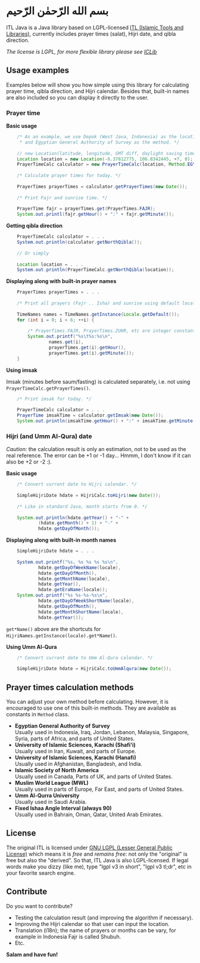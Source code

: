 # بسم الله الرّحمٰن الرّحيم #

ITL Java is a Java library based on LGPL-licensed
[ITL (Islamic Tools and Libraries)](http://projects.arabeyes.org/project.php?proj=ITL),
currently includes prayer times (salat), Hijri date, and qibla direction.

_The license is LGPL, for more flexible library please see [ICLib](https://github.com/fikr4n/iclib-python)_

## Usage examples ##

Examples below will show you how simple using this library for calculating prayer time, qibla
direction, and Hijri calendar. Besides that, built-in names are also included so you can
display it directly to the user.

### Prayer time ###

**Basic usage**

``` java
	/* As an example, we use Depok (West Java, Indonesia) as the location
	 * and Egyptian General Authority of Survey as the method. */
	
	// new Location(latitude, longitude, GMT diff, daylight saving time)
	Location location = new Location(-6.37812775, 106.8342445, +7, 0);
	PrayerTimeCalc calculator = new PrayerTimeCalc(location, Method.EGYPT_SURVEY);
	
	/* Calculate prayer times for today. */
    
	PrayerTimes prayerTimes = calculator.getPrayerTimes(new Date());
	
	/* Print Fajr and sunrise time. */
    
	PrayerTime fajr = prayerTimes.get(PrayerTimes.FAJR);
	System.out.printl(fajr.getHour() + ":" + fajr.getMinute());
```

**Getting qibla direction**

``` java
	PrayerTimeCalc calculator = . . .
	System.out.println(calculator.getNorthQibla());
	
	// Or simply
	
	Location location = . . .
	System.out.println(PrayerTimeCalc.getNorthQibla(location));
```

**Displaying along with built-in prayer names**

``` java
	PrayerTimes prayerTimes = . . .
	
	/* Print all prayers (Fajr .. Isha) and sunrise using default locale. */
	
	TimeNames names = TimeNames.getInstance(Locale.getDefault());
	for (int i = 0; i < 6; ++i) {
	
		/* PrayerTimes.FAJR, PrayerTimes.ZUHR, etc are integer constants from 0 to 5. */
		System.out.printf("%s\t%s:%s\n",
				names.get(i),
				prayerTimes.get(i).getHour(),
				prayerTimes.get(i).getMinute());
	}
```

**Using imsak**

Imsak (minutes before saum/fasting) is calculated separately, i.e. not using
`PrayerTimeCalc.getPrayerTimes()`.

``` java
	/* Print imsak for today. */
	
	PrayerTimeCalc calculator = . . .
	PrayerTime imsakTime = calculator.getImsak(new Date());
	System.out.println(imsakTime.getHour() + ":" + imsakTime.getMinute());
```

### Hijri (and Umm Al-Qura) date ###

*Caution:* the calculation result is only an estimation, not to be used as the
real reference. The error can be +1 or -1 day... Hmmm, I don't know if it can
also be +2 or -2 :).

**Basic usage**

``` java
	/* Convert current date to Hijri calendar. */
	
	SimpleHijriDate hdate = HijriCalc.toHijri(new Date());
	
	/* Like in standard Java, month starts from 0. */
	
	System.out.println(hdate.getYear() + "-" +
			(hdate.getMonth() + 1) + "-" +
			hdate.getDayOfMonth());
```

**Displaying along with built-in month names**

``` java
	SimpleHijriDate hdate = . . .
	
	System.out.printf("%s, %s %s %s %s\n",
			hdate.getDayOfWeekName(locale),
			hdate.getDayOfMonth(),
			hdate.getMonthName(locale),
			hdate.getYear(),
			hdate.getEraName(locale));
	System.out.printf("%s %s-%s-%s\n",
			hdate.getDayOfWeekShortName(locale),
			hdate.getDayOfMonth(),
			hdate.getMonthShortName(locale),
			hdate.getYear());
```
	
`get*Name()` above are the shortcuts for `HijriNames.getInstance(locale).get*Name()`.

**Using Umm Al-Qura**

``` java
	/* Convert current date to Umm Al-Qura calendar. */
	
	SimpleHijriDate hdate = HijriCalc.toUmmAlqura(new Date());
```

## Prayer times calculation methods ##

You can adjust your own method before calculating. However, it is encouraged
to use one of this built-in methods. They are available as constants in
`Method` class.

- **Egyptian General Authority of Survey**  
  Usually used in Indonesia, Iraq, Jordan, Lebanon, Malaysia, Singapore, Syria,
  parts of Africa, and parts of United States.
- **University of Islamic Sciences, Karachi (Shafi'i)**  
  Usually used in Iran, Kuwait, and parts of Europe.
- **University of Islamic Sciences, Karachi (Hanafi)**  
  Usually used in Afghanistan, Bangladesh, and India.
- **Islamic Society of North America**  
  Usually used in Canada, Parts of UK, and parts of United States.
- **Muslim World League (MWL)**  
  Usually used in parts of Europe, Far East, and parts of United States.
- **Umm Al-Qurra University**  
  Usually used in Saudi Arabia.
- **Fixed Ishaa Angle Interval (always 90)**  
  Usually used in Bahrain, Oman, Qatar, United Arab Emirates.

## License ##

The original ITL is licensed under
[GNU LGPL (Lesser General Public License)](https://www.gnu.org/licenses/lgpl.html)
which means it is *free* and *remains free*: not only the "original" is free but
also the "derived". So that, ITL Java is also LGPL-licensed. If legal words make
you dizzy (like me), type "lgpl v3 in short", "lgpl v3 tl;dr", etc in your
favorite search engine.

## Contribute ##

Do you want to contribute?

- Testing the calculation result (and improving the algorithm if necessary).
- Improving the Hijri calendar so that user can input the location.
- Translation (i18n); the name of prayers or months can be
  vary, for example in Indonesia Fajr is called Shubuh.
- Etc.

**Salam and have fun!**

